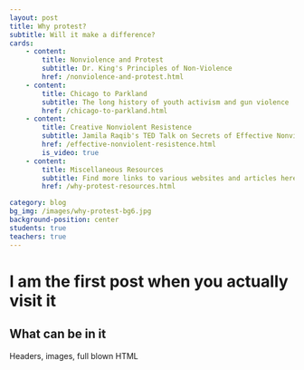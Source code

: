 ```yaml
---
layout: post
title: Why protest?
subtitle: Will it make a difference?
cards:
    - content: 
        title: Nonviolence and Protest
        subtitle: Dr. King's Principles of Non-Violence
        href: /nonviolence-and-protest.html 
    - content: 
        title: Chicago to Parkland
        subtitle: The long history of youth activism and gun violence
        href: /chicago-to-parkland.html
    - content: 
        title: Creative Nonviolent Resistence
        subtitle: Jamila Raqib's TED Talk on Secrets of Effective Nonviolence
        href: /effective-nonviolent-resistence.html
        is_video: true
    - content: 
        title: Miscellaneous Resources
        subtitle: Find more links to various websites and articles here.
        href: /why-protest-resources.html

category: blog
bg_img: /images/why-protest-bg6.jpg
background-position: center
students: true
teachers: true
---
```


I am the first post when you actually visit it
==============================================

## What can be in it

Headers, images, full blown HTML

